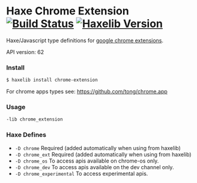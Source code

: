 
# Haxe Chrome Extension [![Build Status](https://travis-ci.org/tong/chrome.extension.svg?branch=master)](https://travis-ci.org/tong/chrome.extension) [![Haxelib Version](https://img.shields.io/github/tag/tong/chrome.extension.svg?style=flat&label=haxelib)](https://lib.haxe.org/p/chrome-extension)

Haxe/Javascript type definitions for [google chrome extensions](https://developer.chrome.com/extensions/api_index).

API version: 62


### Install
```sh
$ haxelib install chrome-extension
```

For chrome apps types see: https://github.com/tong/chrome.app


### Usage
```sh
-lib chrome_extension
```


### Haxe Defines

* `-D chrome`  Required (added automatically when using from haxelib)
* `-D chrome_ext`  Required (added automatically when using from haxelib)
* `-D chrome_os`  To access apis available on chrome-os only.
* `-D chrome_dev`  To access apis available on the dev channel only.
* `-D chrome_experimental`  To access experimental apis.

